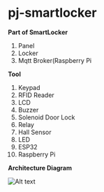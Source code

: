 # pj-smartlocker
**Part of SmartLocker**
1. Panel
2. Locker
3. Mqtt Broker(Raspberry Pi

**Tool**
1. Keypad
2. RFID Reader
3. LCD
4. Buzzer
5. Solenoid Door Lock
6. Relay
7. Hall Sensor
8. LED
9. ESP32
10. Raspberry Pi

**Architecture Diagram**

![Alt text](https://drive.google.com/uc?export=view&id=1uh23GyMPzvpFyNY1F2dJpVzYajQ_hqYL)

